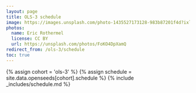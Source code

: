 ```yaml
---
layout: page
title: OLS-3 schedule
image: https://images.unsplash.com/photo-1435527173128-983b87201f4d?ixlib=rb-1.2.1&ixid=eyJhcHBfaWQiOjEyMDd9&auto=format&fit=crop&w=1047&q=80
photos:
  name: Eric Rothermel
  license: CC BY
  url: https://unsplash.com/photos/FoKO4DpXamQ
redirect_from: /ols-3/schedule
toc: true
---
```


{% assign cohort = 'ols-3' %}
{% assign schedule = site.data.openseeds[cohort].schedule %}
{% include _includes/schedule.md %}